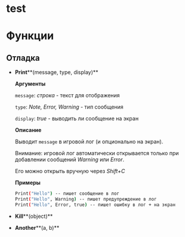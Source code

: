 # test

# Функции

## Отладка

*   **Print****(message, type, display)**
    
    **Аргументы**
    
    `message`: _строка_ - текст для отображения
    
    `type`: _Note, Error, Warning_ - тип сообщения
    
    `display`: _true_ - выводить ли сообщение на экран
    
    **Описание**
    
    Выводит `message` в игровой лог (и опционально на экран).
    
    Внимание: игровой лог автоматически открывается только при добавлении сообщений _Warning_ или _Error_.
    
    Его можно открыть вручную через _Shift+C_
    
    **Примеры**
    
    ```bash
    Print("Hello") -- пишет сообщение в лог
    Print("Hello", Warning) -- пишет предупреждение в лог
    Print("Hello", Error, true) -- пишет ошибку в лог + на экран
    ```
    
*   **Kill****(object)**
    
*   **Another****(a, b)**